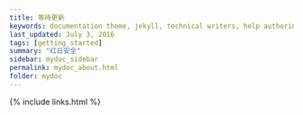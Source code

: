 ```yaml
---
title: 等待更新
keywords: documentation theme, jekyll, technical writers, help authoring tools, hat replacements
last_updated: July 3, 2016
tags: [getting_started]
summary: "红日安全"
sidebar: mydoc_sidebar
permalink: mydoc_about.html
folder: mydoc
---
```




{% include links.html %}
